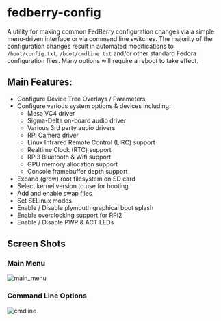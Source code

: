 # fedberry-config
A utility for making common FedBerry configuration changes via a simple menu-driven interface or via command line switches. The majority of the configuration changes result in automated modifications to `/boot/config.txt`, `/boot/cmdline.txt` and/or other standard Fedora configuration files. Many options will require a reboot to take effect.

## Main Features:
* Configure Device Tree Overlays / Parameters
* Configure various system options & devices including:
  * Mesa VC4 driver
  * Sigma-Delta on-board audio driver
  * Various 3rd party audio drivers
  * RPi Camera driver
  * Linux Infrared Remote Control (LIRC) support
  * Realtime Clock (RTC) support
  * RPi3 Bluetooth & Wifi support
  * GPU memory allocation support
  * Console framebuffer depth support
* Expand (grow) root filesystem on SD card
* Select kernel version to use for booting 
* Add and enable swap files
* Set SELinux modes
* Enable / Disable plymouth graphical boot splash
* Enable overclocking support for RPi2
* Enable / Disable PWR & ACT LEDs

## Screen Shots
### Main Menu
![main_menu](https://user-images.githubusercontent.com/16171842/28496645-5568ede4-6fa3-11e7-9f1e-bec1445c2388.png "Main Menu")

### Command Line Options
![cmdline](https://user-images.githubusercontent.com/16171842/28496652-64153dca-6fa3-11e7-92e8-a72d5e49f7ec.png "Command Line Options")
